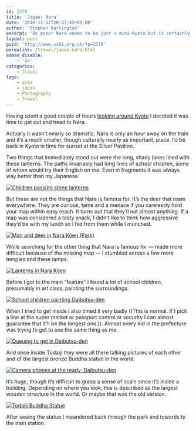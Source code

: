 ```yaml
---
id: 2370
title: 'Japan: Nara'
date: '2010-11-17T20:37:42+00:00'
author: 'Stephen Darlington'
excerpt: 'On paper Nara seems to be just a mini-Kyoto but it certainly has a charm of its own.'
layout: post
guid: 'http://www.zx81.org.uk/?p=2370'
permalink: /travel/japan-nara.html
adman_disable:
    - 'on'
categories:
    - Travel
tags:
    - asia
    - japan
    - Photography
    - Travel
---
```


Having spent a good couple of hours [looking around Kyoto](http://www.zx81.org.uk/travel/japan-kyoto.html) I decided it was time to get out and head to Nara.

Actually it wasn’t nearly so dramatic. Nara is only an hour away on the train and it’s a much smaller, though culturally nearly as important, place. I’d be back in Kyoto in time for sunset at the Silver Pavilion.

Two things that immediately stood out were the long, shady lanes lined with these lanterns. The paths invariably had long lines of school children, some of whom would try their English on me. Even in fragments it was always way better than my Japanese.

[![Children passing stone lanterns](https://i0.wp.com/farm5.staticflickr.com/4112/5094352720_c91b8eed24.jpg?resize=333%2C500)](http://www.flickr.com/photos/stephendarlington/5094352720/ "Children passing stone lanterns by stephendarlington, on Flickr")

But these are not the things that Nara is famous for. It’s the deer that roam everywhere. They are curious, tame and a menace if you carelessly hold your map within easy reach. It turns out that they’ll eat almost anything. If a map was considered a tasty snack, I didn’t like to think how aggressive they’d be with my lunch so I hid from them while I munched.

[![Man and deer in Nara Köen (Park)](https://i0.wp.com/farm5.staticflickr.com/4111/5094353150_6e42c8ec13.jpg?resize=500%2C333)](http://www.flickr.com/photos/stephendarlington/5094353150/ "Man and deer in Nara Köen (Park) by stephendarlington, on Flickr")

While searching for the other thing that Nara is famous for — made more difficult because of the missing map — I stumbled across a few more temples and these lamps.

[![Lanterns in Nara Köen](https://i0.wp.com/farm5.staticflickr.com/4151/5094353396_9e0eab2c01.jpg?resize=500%2C333)](http://www.flickr.com/photos/stephendarlington/5094353396/ "Lanterns in Nara Köen by stephendarlington, on Flickr")

Before I got to the main “feature” I found a lot of school children, presumably in art class, painting the surroundings.

[![School children painting Daibutsu-den](https://i0.wp.com/farm5.staticflickr.com/4111/5094353870_948624058f.jpg?resize=500%2C333)](http://www.flickr.com/photos/stephendarlington/5094353870/ "School children painting Daibutsu-den by stephendarlington, on Flickr")

When I tried to get inside I also timed it very badly ((This is normal. If I pick a line at the super market or passport control or security I can almost guarantee that it’ll be the longest one.)). Almost every kid in the prefecture was trying to get to see the same thing as me.

[![Queuing to get in Daibutsu-den](https://i0.wp.com/farm5.staticflickr.com/4084/5093754529_abcb0d2173.jpg?resize=500%2C333)](http://www.flickr.com/photos/stephendarlington/5093754529/ "Queuing to get in Daibutsu-den by stephendarlington, on Flickr")

And once inside Todaiji they were all there talking pictures of each other and of the largest bronze Buddha statue in the world.

[![Camera phones at the ready, Daibutsu-den](https://i0.wp.com/farm5.staticflickr.com/4133/5094354584_a0feb5085d.jpg?resize=500%2C333)](http://www.flickr.com/photos/stephendarlington/5094354584/ "Camera phones at the ready, Daibutsu-den by stephendarlington, on Flickr")

It’s huge, though it’s difficult to grasp a sense of scale since it’s inside a building. Depending on where you look, this is described as the largest wooden structure in the world. Or maybe that was the old version.

[![Todaiji Buddha Statue](https://i0.wp.com/farm5.staticflickr.com/4154/5176003732_004af1bab8.jpg?resize=500%2C333)](http://www.flickr.com/photos/stephendarlington/5176003732/ "Todaiji Buddha Statue by stephendarlington, on Flickr")

After seeing the statue I meandered back through the park and towards to the train station.